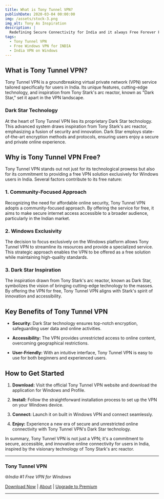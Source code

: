 ```yaml
---
title: What is Tony Tunnel VPN?
publishDate: 2020-03-04 00:00:00
img: /assets/stock-3.png
img_alt: Tony As Inspiration
description: |
  Redefining Secure Connectivity for India and it always Free Forever For Indians
tags:
  - Tony Tunnel VPN
  - Free Windows VPN for INDIA
  - India VPN on Windows
---
```


## What is Tony Tunnel VPN?

Tony Tunnel VPN is a groundbreaking virtual private network (VPN) service tailored specifically for users in India. Its unique features, cutting-edge technology, and inspiration from Tony Stark's arc reactor, known as "Dark Star," set it apart in the VPN landscape.

### Dark Star Technology

At the heart of Tony Tunnel VPN lies its proprietary Dark Star technology. This advanced system draws inspiration from Tony Stark's arc reactor, emphasizing a fusion of security and innovation. Dark Star employs state-of-the-art encryption methods and protocols, ensuring users enjoy a secure and private online experience.

## Why is Tony Tunnel VPN Free?

Tony Tunnel VPN stands out not just for its technological prowess but also for its commitment to providing a free VPN solution exclusively for Windows users in India. Several factors contribute to its free nature:

### 1. Community-Focused Approach

Recognizing the need for affordable online security, Tony Tunnel VPN adopts a community-focused approach. By offering the service for free, it aims to make secure internet access accessible to a broader audience, particularly in the Indian market.

### 2. Windows Exclusivity

The decision to focus exclusively on the Windows platform allows Tony Tunnel VPN to streamline its resources and provide a specialized service. This strategic approach enables the VPN to be offered as a free solution while maintaining high-quality standards.

### 3. Dark Star Inspiration

The inspiration drawn from Tony Stark's arc reactor, known as Dark Star, symbolizes the vision of bringing cutting-edge technology to the masses. By offering the VPN for free, Tony Tunnel VPN aligns with Stark's spirit of innovation and accessibility.

## Key Benefits of Tony Tunnel VPN

- **Security:** Dark Star technology ensures top-notch encryption, safeguarding user data and online activities.

- **Accessibility:** The VPN provides unrestricted access to online content, overcoming geographical restrictions.

- **User-Friendly:** With an intuitive interface, Tony Tunnel VPN is easy to use for both beginners and experienced users.

## How to Get Started

1. **Download:** Visit the official Tony Tunnel VPN website and download the application for Windows and Profile.

2. **Install:** Follow the straightforward installation process to set up the VPN on your Windows device.

3. **Connect:** Launch it on built in Windows VPN and connect seamlessly.

4. **Enjoy:** Experience a new era of secure and unrestricted online connectivity with Tony Tunnel VPN's Dark Star technology.

In summary, Tony Tunnel VPN is not just a VPN; it's a commitment to secure, accessible, and innovative online connectivity for users in India, inspired by the visionary technology of Tony Stark's arc reactor.

---
### Tony Tunnel VPN

🌐*India #1 Free VPN for Windows*

[Download Now](https://tonytunnel.xyz/downloads) | [About](https://tonytunnel.xyz/about) | [Upgrade to Premium](https://tonytunnel.xyz/pricing)

---